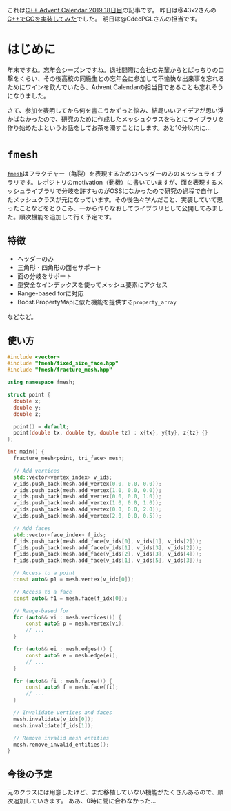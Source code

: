 <!--
title:   メッシュクラスを自作した
tags:    C++,Mesh,数値計算
id:      263abc56f2ee0d794ab1
private: false
-->
これは[C++ Advent Calendar 2019 18日目](https://qiita.com/advent-calendar/2019/cpp)の記事です。
昨日は@43x2さんの[C++でGCを実装してみた](https://qiita.com/43x2/items/59b3e39256be0572cc5d)でした。
明日は@CdecPGLさんの担当です。

# はじめに

年末ですね。忘年会シーズンですね。退社間際に会社の先輩からとばっちりの口撃をくらい、その後高校の同級生との忘年会に参加して不愉快な出来事を忘れるためにワインを飲んでいたら、Advent Calendarの担当日であることも忘れそうになりました。

さて、参加を表明してから何を書こうかずっと悩み、結局いいアイデアが思い浮かばなかったので、研究のために作成したメッシュクラスをもとにライブラリを作り始めたよというお話をしてお茶を濁すことにします。あと10分以内に…


# `fmesh`

[`fmesh`](https://github.com/shohirose/fmesh.git)はフラクチャー（亀裂）を表現するためのヘッダーのみのメッシュライブラリです。レポジトリのmotivation（動機）に書いていますが、面を表現するメッシュライブラリで分岐を許すものがOSSになかったので研究の過程で自作したメッシュクラスが元になっています。その後色々学んだこと、実装していて思ったことなどをとりこみ、一から作りなおしてライブラリとして公開してみました。順次機能を追加して行く予定です。

## 特徴

- ヘッダーのみ
- 三角形・四角形の面をサポート
- 面の分岐をサポート
- 型安全なインデックスを使ってメッシュ要素にアクセス
- Range-based forに対応
- Boost.PropertyMapに似た機能を提供する`property_array`

などなど。

## 使い方

```cpp
#include <vector>
#include "fmesh/fixed_size_face.hpp"
#include "fmesh/fracture_mesh.hpp"

using namespace fmesh;

struct point {
  double x;
  double y;
  double z;

  point() = default;
  point(double tx, double ty, double tz) : x{tx}, y{ty}, z{tz} {}
};

int main() {
  fracture_mesh<point, tri_face> mesh;

  // Add vertices
  std::vector<vertex_index> v_ids;
  v_ids.push_back(mesh.add_vertex(0.0, 0.0, 0.0));
  v_ids.push_back(mesh.add_vertex(1.0, 0.0, 0.0));
  v_ids.push_back(mesh.add_vertex(0.0, 0.0, 1.0));
  v_ids.push_back(mesh.add_vertex(1.0, 0.0, 1.0));
  v_ids.push_back(mesh.add_vertex(0.0, 0.0, 2.0));
  v_ids.push_back(mesh.add_vertex(2.0, 0.0, 0.5));

  // Add faces
  std::vector<face_index> f_ids;
  f_ids.push_back(mesh.add_face(v_ids[0], v_ids[1], v_ids[2]));
  f_ids.push_back(mesh.add_face(v_ids[1], v_ids[3], v_ids[2]));
  f_ids.push_back(mesh.add_face(v_ids[2], v_ids[3], v_ids[4]));
  f_ids.push_back(mesh.add_face(v_ids[1], v_ids[5], v_ids[3]));

  // Access to a point
  const auto& p1 = mesh.vertex(v_idx[0]);

  // Access to a face
  const auto& f1 = mesh.face(f_idx[0]);

  // Range-based for
  for (auto&& vi : mesh.vertices()) {
      const auto& p = mesh.vertex(vi);
      // ...
  }

  for (auto&& ei : mesh.edges()) {
      const auto& e = mesh.edge(ei);
      // ...
  }

  for (auto&& fi : mesh.faces()) {
      const auto& f = mesh.face(fi);
      // ...
  }

  // Invalidate vertices and faces
  mesh.invalidate(v_ids[0]);
  mesh.invalidate(f_ids[1]);

  // Remove invalid mesh entities
  mesh.remove_invalid_entities();
}
```

## 今後の予定

元のクラスには用意したけど、まだ移植していない機能がたくさんあるので、順次追加していきます。
ああ、0時に間に合わなかった…